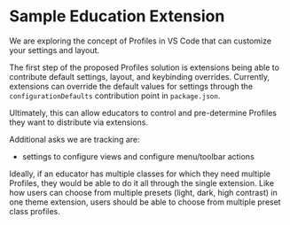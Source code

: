 # Sample Education Extension

We are exploring the concept of Profiles in VS Code that can customize your settings and layout.

The first step of the proposed Profiles solution is extensions being able to contribute default settings, layout, and keybinding overrides. Currently, extensions can override the default values for settings through the `configurationDefaults` contribution point in `package.json`.

Ultimately, this can allow educators to control and pre-determine Profiles they want to distribute via extensions. 

Additional asks we are tracking are:
- settings to configure views and configure menu/toolbar actions

Ideally, if an educator has multiple classes for which they need multiple Profiles, they would be able to do it all through the single extension. Like how users can choose from multiple presets (light, dark, high contrast) in one theme extension, users should be able to choose from multiple preset class profiles. 